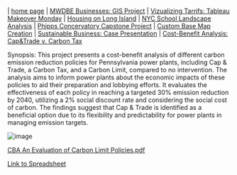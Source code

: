 | [home page](https://cristinagoeller.github.io/cristina-goeller-portfolio/) | [MWDBE Businesses: GIS Project](MWDBEBusinesses) | [Vizualizing Tarrifs: Tableau Makeover Monday](TableauRemake) | [Housing on Long Island](TellingStoriesDocumentation) | [NYC School Landscape Analysis](EDCSchoolsAnalysis) | [Phipps Concervatory Capstone Project](CapstoneProjectPhipps) | [Custom Base Map Creation](AdvancedGISPortfolio) | [Sustainable Business: Case Presentation](SustainableBusiness) | [Cost-Benefit Analysis: Cap&Trade v. Carbon Tax](Cap&TradevCarbonTax)

Synopsis: This project presents a cost-benefit analysis of different carbon emission reduction policies for Pennsylvania power plants, including Cap & Trade, a Carbon Tax, and a Carbon Limit, compared to no intervention. The analysis aims to inform power plants about the economic impacts of these policies to aid their preparation and lobbying efforts. It evaluates the effectiveness of each policy in reaching a targeted 30% emission reduction by 2040, utilizing a 2% social discount rate and considering the social cost of carbon. The findings suggest that Cap & Trade is identified as a beneficial option due to its flexibility and predictability for power plants in managing emission targets.

![image](https://github.com/user-attachments/assets/f35eed95-7ec3-4356-a674-f71ca1569611)

[CBA An Evaluation of Carbon Limit Policies.pdf](https://github.com/user-attachments/files/19527211/CBA.An.Evaluation.of.Carbon.Limit.Policies.pdf)

[Link to Spreadsheet](https://andrewcmu-my.sharepoint.com/:x:/g/personal/cgoeller_andrew_cmu_edu/EVs1wg8PpuZFuiXHypl6e_kBl3RXcQrYgL33m2dqq9wY_g?e=0Lr6Q4)
